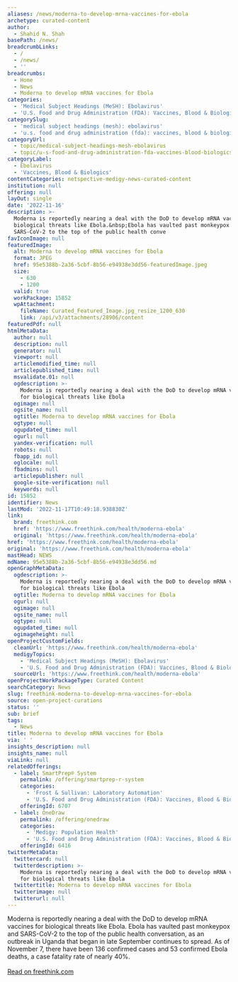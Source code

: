 ```yaml
---
aliases: /news/moderna-to-develop-mrna-vaccines-for-ebola
archetype: curated-content
author:
  - Shahid N. Shah
basePath: /news/
breadcrumbLinks:
  - /
  - /news/
  - ''
breadcrumbs:
  - Home
  - News
  - Moderna to develop mRNA vaccines for Ebola
categories:
  - 'Medical Subject Headings (MeSH): Ebolavirus'
  - 'U.S. Food and Drug Administration (FDA): Vaccines, Blood & Biologics'
categorySlug:
  - 'medical subject headings (mesh): ebolavirus'
  - 'u.s. food and drug administration (fda): vaccines, blood & biologics'
categoryUrl:
  - topic/medical-subject-headings-mesh-ebolavirus
  - topic/u-s-food-and-drug-administration-fda-vaccines-blood-biologics
categoryLabel:
  - Ebolavirus
  - 'Vaccines, Blood & Biologics'
contentCategories: netspective-medigy-news-curated-content
institution: null
offering: null
layOut: single
date: '2022-11-16'
description: >-
  Moderna is reportedly nearing a deal with the DoD to develop mRNA vaccines for
  biological threats like Ebola.&nbsp;Ebola has vaulted past monkeypox and
  SARS-CoV-2 to the top of the public health conve
favIconImage: null
featuredImage:
  alt: Moderna to develop mRNA vaccines for Ebola
  format: JPEG
  href: 95e5388b-2a36-5cbf-8b56-e94938e3dd56-featuredImage.jpeg
  size:
    - 630
    - 1200
  valid: true
  workPackage: 15852
  wpAttachment:
    fileName: Curated_Featured_Image.jpg_resize_1200_630
    link: /api/v3/attachments/28906/content
featuredPdf: null
htmlMetaData:
  author: null
  description: null
  generator: null
  viewport: null
  articlemodified_time: null
  articlepublished_time: null
  msvalidate.01: null
  ogdescription: >-
    Moderna is reportedly nearing a deal with the DoD to develop mRNA vaccines
    for biological threats like Ebola
  ogimage: null
  ogsite_name: null
  ogtitle: Moderna to develop mRNA vaccines for Ebola
  ogtype: null
  ogupdated_time: null
  ogurl: null
  yandex-verification: null
  robots: null
  fbapp_id: null
  oglocale: null
  fbadmins: null
  articlepublisher: null
  google-site-verification: null
  keywords: null
id: 15852
identifier: News
lastMod: '2022-11-17T10:49:18.938830Z'
link:
  brand: freethink.com
  href: 'https://www.freethink.com/health/moderna-ebola'
  original: 'https://www.freethink.com/health/moderna-ebola'
href: 'https://www.freethink.com/health/moderna-ebola'
original: 'https://www.freethink.com/health/moderna-ebola'
mastHead: NEWS
mdName: 95e5388b-2a36-5cbf-8b56-e94938e3dd56.md
openGraphMetaData:
  ogdescription: >-
    Moderna is reportedly nearing a deal with the DoD to develop mRNA vaccines
    for biological threats like Ebola
  ogtitle: Moderna to develop mRNA vaccines for Ebola
  ogurl: null
  ogimage: null
  ogsite_name: null
  ogtype: null
  ogupdated_time: null
  ogimageheight: null
openProjectCustomFields:
  cleanUrl: 'https://www.freethink.com/health/moderna-ebola'
  medigyTopics:
    - 'Medical Subject Headings (MeSH): Ebolavirus'
    - 'U.S. Food and Drug Administration (FDA): Vaccines, Blood & Biologics'
  sourceUrl: 'https://www.freethink.com/health/moderna-ebola'
openProjectWorkPackageType: Curated Content
searchCategory: News
slug: freethink-moderna-to-develop-mrna-vaccines-for-ebola
source: open-project-curations
status: ''
sub: brief
tags:
  - News
title: Moderna to develop mRNA vaccines for Ebola
via: ' '
insights_description: null
insights_name: null
viaLink: null
relatedOfferings:
  - label: SmartPrep® System
    permalink: /offering/smartprep-r-system
    categories:
      - 'Frost & Sullivan: Laboratory Automation'
      - 'U.S. Food and Drug Administration (FDA): Vaccines, Blood & Biologics'
    offeringId: 6707
  - label: OneDraw
    permalink: /offering/onedraw
    categories:
      - 'Medigy: Population Health'
      - 'U.S. Food and Drug Administration (FDA): Vaccines, Blood & Biologics'
    offeringId: 6416
twitterMetaData:
  twittercard: null
  twitterdescription: >-
    Moderna is reportedly nearing a deal with the DoD to develop mRNA vaccines
    for biological threats like Ebola
  twittertitle: Moderna to develop mRNA vaccines for Ebola
  twitterimage: null
  twitterurl: null
---
```

<p>Moderna is reportedly nearing a deal with the DoD to develop mRNA vaccines for biological threats like Ebola.&nbsp;Ebola has vaulted past monkeypox and SARS-CoV-2 to the top of the public health conversation, as an outbreak in Uganda that began in late September continues to spread. As of November 7, there have been 136 confirmed cases and 53 confirmed Ebola deaths, a case fatality rate of nearly 40%.<br /><br /><a target="_blank" href="https://www.freethink.com/health/moderna-ebola">Read on freethink.com</a></p>